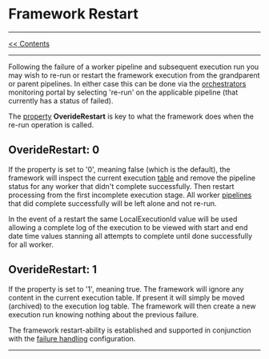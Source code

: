 # Framework Restart

___
[<< Contents](/procfwk/contents) 

___

Following the failure of a worker pipeline and subsequent execution run you may wish to re-run or restart the framework execution from the grandparent or parent pipelines. In either case this can be done via the [orchestrators](/procfwk/orchestrators) monitoring portal by selecting 're-run' on the applicable pipeline (that currently has a status of failed).

The [property](/procfwk/properties) __OverideRestart__ is key to what the framework does when the re-run operation is called.

## OverideRestart: 0

If the property is set to '0', meaning false (which is the default), the framework will inspect the current execution [table](/procfwk/tables) and remove the pipeline status for any worker that didn't complete successfully. Then restart processing from the first incomplete execution stage. All worker [pipelines](/procfwk/pipelines) that did complete successfully will be left alone and not re-run.

In the event of a restart the same LocalExecutionId value will be used allowing a complete log of the execution to be viewed with start and end date time values stanning all attempts to complete until done successfully for all worker.

## OverideRestart: 1

If the property is set to '1', meaning true. The framework will ignore any content in the current execution table. If present it will simply be moved (archived) to the execution log table. The framework will then create a new execution run knowing nothing about the previous failure.


The framework restart-ability is established and supported in conjunction with the [failure handling](/procfwk/failurehandling) configuration.

___
